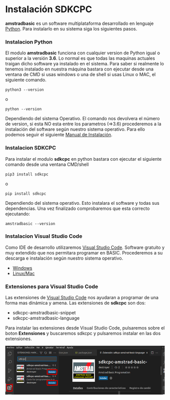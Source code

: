 # Instalación SDKCPC

**amstradbasic** es un software multiplataforma desarrollado en lenguaje [Python](https://www.python.org/downloads/). Para instalarlo en su sistema siga los siguientes pasos.

### Instalacion Python

El modulo **amstradbasic** funciona con cualquier version de Python igual o superior a la versión **3.6**. Lo normal es que todas las maquinas actuales traigan dicho software ya instalado en el sistema. Para saber si realmente lo tenemos instalado en nuestra máquina bastara con ejecutar desde una ventana de CMD si usas windows o una de shell si usas Linux o MAC, el siguiente comando.

```shell
python3 --version
```
o

```shell
python --version
```

Dependiendo del sistema Operativo.
El comando nos devolvera el número de version, si esta NO esta entre los parametros (=>3.6) procederemos a la instalación del software según nuestro sistema operativo. Para ello podemos seguir el siguiente [Manual de Instalación](https://tutorial.djangogirls.org/es/python_installation/).

### Instalacion SDKCPC

Para instalar el modulo **sdkcpc** en python bastara con ejecutar el siguiente comando desde una ventana CMD/shell 

```
pip3 install sdkcpc
```

o

```
pip install sdkcpc
```

Dependiendo del sistema operativo. Esto instalara el software y todas sus dependencias. Una vez finalizado comprobaremos que esta correcto ejecutando:

```shell
amstradbasic --version
```

### Instalacion Visual Studio Code

Como IDE de desarrollo utilizaremos [Visual Studio Code](https://code.visualstudio.com/download). Software gratuito y muy extendido que nos permitara programar en BASIC. Procederemos a su descarga e instalación según nuestro sistema operativo.

* [Windows](https://www.mclibre.org/consultar/informatica/lecciones/vsc-instalacion.html)
* [Linux/Mac](https://www.jccsystem.com/blog/visual-studio-code/)

### Extensiones para Visual Studio Code

Las extensiones de [Visual Studio Code](https://code.visualstudio.com/download) nos ayudaran a programar de una forma mas dinámica y amena. Las extensiones de **sdkcpc** son dos:

- sdkcpc-amstradbasic-snippet
- sdkcpc-amstradbasic-language

Para instalar las extensiones desde Visual Studio Code, pulsaremos sobre el boton **Extensiones** y buscaremos sdkcpc y pulsaremos instalar en las dos extensiones.

![image](assets/plugins.png)